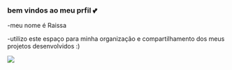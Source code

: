 ### bem vindos ao meu prfil 💕

-meu nome é Raissa 

-utilizo este espaço para minha organização e compartilhamento dos meus projetos desenvolvidos :)



![](https://media.tenor.com/kDL2dLiZ38AAAAAC/quby-chan.gif)

